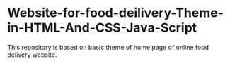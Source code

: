 # Website-for-food-deilivery-Theme-in-HTML-And-CSS-Java-Script
This repository is based on basic theme of  home page of online food delivery website.  
